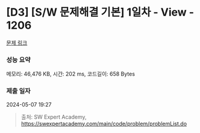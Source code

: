 # [D3] [S/W 문제해결 기본] 1일차 - View - 1206 

[문제 링크](https://swexpertacademy.com/main/code/problem/problemDetail.do?contestProbId=AV134DPqAA8CFAYh) 

### 성능 요약

메모리: 46,476 KB, 시간: 202 ms, 코드길이: 658 Bytes

### 제출 일자

2024-05-07 19:27



> 출처: SW Expert Academy, https://swexpertacademy.com/main/code/problem/problemList.do
